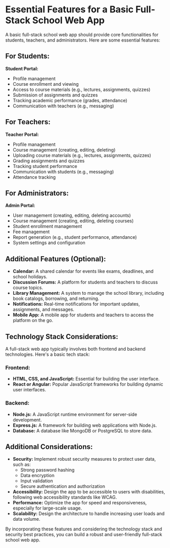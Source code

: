 # Essential Features for a Basic Full-Stack School Web App

A basic full-stack school web app should provide core functionalities for students, teachers, and administrators. Here are some essential features:

## For Students:

**Student Portal:**

- Profile management
- Course enrollment and viewing
- Access to course materials (e.g., lectures, assignments, quizzes)
- Submission of assignments and quizzes
- Tracking academic performance (grades, attendance)
- Communication with teachers (e.g., messaging)

## For Teachers:

**Teacher Portal:**

- Profile management
- Course management (creating, editing, deleting)
- Uploading course materials (e.g., lectures, assignments, quizzes)
- Grading assignments and quizzes
- Tracking student performance
- Communication with students (e.g., messaging)
- Attendance tracking

## For Administrators:

**Admin Portal:**

- User management (creating, editing, deleting accounts)
- Course management (creating, editing, deleting courses)
- Student enrollment management
- Fee management
- Report generation (e.g., student performance, attendance)
- System settings and configuration

## Additional Features (Optional):

- **Calendar:** A shared calendar for events like exams, deadlines, and school holidays.
- **Discussion Forums:** A platform for students and teachers to discuss course topics.
- **Library Management:** A system to manage the school library, including book catalogs, borrowing, and returning.
- **Notifications:** Real-time notifications for important updates, assignments, and messages.
- **Mobile App:** A mobile app for students and teachers to access the platform on the go.

## Technology Stack Considerations:

A full-stack web app typically involves both frontend and backend technologies. Here's a basic tech stack:

### Frontend:

- **HTML, CSS, and JavaScript:** Essential for building the user interface.
- **React or Angular:** Popular JavaScript frameworks for building dynamic user interfaces.

### Backend:

- **Node.js:** A JavaScript runtime environment for server-side development.
- **Express.js:** A framework for building web applications with Node.js.
- **Database:** A database like MongoDB or PostgreSQL to store data.

## Additional Considerations:

- **Security:** Implement robust security measures to protect user data, such as:
  - Strong password hashing
  - Data encryption
  - Input validation
  - Secure authentication and authorization
- **Accessibility:** Design the app to be accessible to users with disabilities, following web accessibility standards like WCAG.
- **Performance:** Optimize the app for speed and responsiveness, especially for large-scale usage.
- **Scalability:** Design the architecture to handle increasing user loads and data volume.

By incorporating these features and considering the technology stack and security best practices, you can build a robust and user-friendly full-stack school web app.
